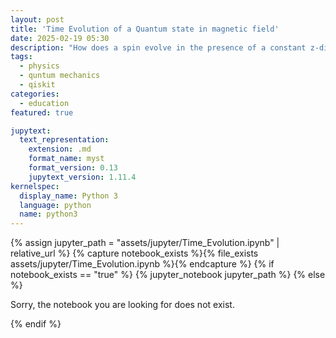 ```yaml
---
layout: post
title: 'Time Evolution of a Quantum state in magnetic field'
date: 2025-02-19 05:30
description: "How does a spin evolve in the presence of a constant z-direction and arbitary direction of magnetic field."
tags: 
  - physics
  - quntum mechanics
  - qiskit
categories: 
  - education
featured: true

jupytext:
  text_representation:
    extension: .md
    format_name: myst
    format_version: 0.13
    jupytext_version: 1.11.4
kernelspec:
  display_name: Python 3
  language: python
  name: python3
---
```

{% assign jupyter_path = "assets/jupyter/Time_Evolution.ipynb" | relative_url %}
{% capture notebook_exists %}{% file_exists assets/jupyter/Time_Evolution.ipynb %}{% endcapture %}
{% if notebook_exists == "true" %}
{% jupyter_notebook jupyter_path %}
{% else %}

<p>Sorry, the notebook you are looking for does not exist.</p>
{% endif %}


